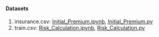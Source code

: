 #### Datasets

1. insurance.csv: [Initial_Premium.ipynb](https://github.com/Adit31/A-Blockchain-based-ML-Framework-for-Health-Insurance/blob/main/IPYNB_Files/Initial_Premium.ipynb), [Initial_Premium.py](https://github.com/Adit31/A-Blockchain-based-ML-Framework-for-Health-Insurance/blob/main/Python_Scripts/Initial_Premium.py)
2. train.csv: [Risk_Calculation.ipynb](https://github.com/Adit31/A-Blockchain-based-ML-Framework-for-Health-Insurance/blob/main/IPYNB_Files/Risk_Calculation.ipynb), [Risk_Calculation.py](https://github.com/Adit31/A-Blockchain-based-ML-Framework-for-Health-Insurance/blob/main/Python_Scripts/Risk_Calculation.py)
